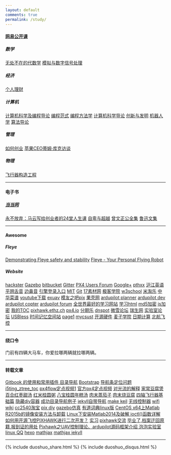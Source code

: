 ```yaml
---
layout: default
comments: true
permalink: /study/
---
```


<h4><a href="http://open.163.com/ocw/">网易公开课</a></h4>
<h5>数学</h5>
<a href="http://open.163.com/special/opencourse/latrobe.html">无处不在的代数学</a>
<a href="http://open.163.com/special/opencourse/signals.html">模拟与数字信号处理</a>
<h5>经济</h5>
<a href="http://open.163.com/special/opencourse/personalfinance.html">个人理财</a>
<h5>计算机</h5>
<a href="http://open.163.com/special/opencourse/bianchengdaolun.html">计算机科学及编程导论</a>
<a href="http://open.163.com/special/opencourse/paradigms.html">编程范式</a>
<a href="http://v.163.com/special/programming/">编程方法学</a>
<a href="http://open.163.com/special/opencourse/lectureroncomputerscience.html">计算机科学导论</a>
<a href="http://open.163.com/special/opencourse/innovation.html">创新与发明</a>
<a href="http://open.163.com/special/opencourse/robotics.html">机器人学</a>
<a href="http://open.163.com/special/opencourse/algorithms.html">算法导论</a>
<h5>管理</h5>
<a href="http://open.163.com/special/opencourse/startup.html">如何创业</a>
<a href="http://open.163.com/special/opencourse/timcookatduke.html">苹果CEO蒂姆·库克访谈</a>
<h5>物理</h5>
<a href="http://open.163.com/special/opencourse/aircraftsystem.html">飞行器构造工程</a>
<hr>

<h4>电子书</h4>
<h5><a href="http://e.dangdang.com/shelf/index.do;jsessionid">当当网</a></h5>
<a href="http://e.dangdang.com/html/reader.html?productId=1900274361&bookUid=bb.135115758900710583">永不放弃：马云写给创业者的24堂人生课</a>
<a href="http://e.dangdang.com/html/reader.html?productId=1900079766&bookUid=bb.132826620429858476">自卑与超越</a>
<a href="http://e.dangdang.com/html/reader.html?productId=1900429516&bookUid=bb.143100065393229193">曾文正公全集</a>
<a href="http://e.dangdang.com/html/reader.html?productId=1900302532&bookUid=bb.138001130838687987">鲁迅文集</a>

<hr>

<h4>Awesome</h4>
<h5>Fleye</h5>
<a href="https://www.youtube.com/watch?v=pomyipA18M8">Demonstrating Fleye safety and stability</a>
<a href="https://www.kickstarter.com/projects/gofleye/fleye-your-personal-flying-robot">Fleye - Your Personal Flying Robot</a>
<h5>Website</h5>
<a href="https://www.hackster.io/">hackster</a>
<a href="http://gazebosim.org/">Gazebo</a>
<a href="https://bitbucket.org/">bitbucket</a>
<a href="https://gitter.im/PX4/Firmware?utm_source=badge&utm_medium=badge&utm_campaign=pr-badge&utm_content=badge">Gitter</a>
<a href="https://groups.google.com/forum/#!forum/px4users">PX4 Users Forum</a>
<a href="https://plus.google.com/+PX4AutopilotProject/posts">Google+</a>
<a href="http://www.pthxx.com/">pthxx</a>
<a href="http://www.hjenglish.com/">沪江英语</a>
<a href="http://www.pthxx.com/c_video/01_pthxx/001.html">平翘舌音</a>
<a href="http://www.pthxx.com/c_video/01_pthxx/003.html">边鼻音</a>
<a href="http://www.webmasterhome.cn/seo/addurl.asp">引擎登录入口</a>
<a href="http://ocw.mit.edu/index.htm">MIT</a>
<a href="http://www.liaoxuefeng.com/wiki/0013739516305929606dd18361248578c67b8067c8c017b000">Git</a>
<a href="http://www.17sucai.com">17素材网</a>
<a href="http://www.jikexueyuan.com/">极客学院</a>
<a href="http://www.w3school.com.cn">w3school</a>
<a href="http://www.mitaole.com">米淘乐</a>
<a href="http://www.chinacaipu.com/">中华菜谱</a>
<a href="en.savefrom.net">youtube下载</a>
<a href="http://www.exuav.com">exuav</a>
<a href="http://www.moz8.com/forum.php?mod=forumdisplay&fid=324&filter=typeid&typeid=92">模友之吧pix</a>
<a href="http://www.guokr.com">果壳网</a>
<a href="http://planner.ardupilot.com/">ardupilot planner</a>
<a href="http://dev.ardupilot.com">ardupilot dev</a>
<a href="http://copter.ardupilot.com/">ardupilot copter</a>
<a href="http://ardupilot.com/forum/">ardupilot forum</a>
<a href="coursera.org">全世界最好的学习网站</a>
<a href="http://www.htmliseasy.com/">学习html</a>
<a href="http://www.nephen.com/arrange/md5.html">md5加密</a>
<a href="http://www.cnblogs.com/mofish/archive/2012/02/25/2367858.html">js加密</a>
<a href="https://github.com/ghiculescu/jekyll-table-of-contents">我的TOC</a>
<a href="https://pixhawk.ethz.ch/">pixhawk.ethz.ch</a>
<a href="http://px4.io/">px4.io</a>
<a href="http://www.fenqile.com">分期乐</a>
<a href="https://www.dnspod.cn/Login#nephen.com">dnspot</a>
<a href="http://www.waveshare.net/forum/forum-62-1.html">微雪论坛</a>
<a href="http://www.rationmcu.com">瑞生网</a>
<a href="http://www.csustemb.cn/emb/topics">实验室论坛</a>
<a href="ftp://10.50.140.5:3721/">USBless</a>
<a href=../photo>时间记忆空间站</a>
<a href=../page1>page1</a>
<a href="http://my.csust.edu.cn/index.portal">mycsust</a>
<a href="http://www.open-electronics.org/">开源硬件</a>
<a href="http://www.maiziedu.com">麦子学院</a>
<a href="http://www.beijing-time.org/riqi.htm">日期计算</a>
<a href="http://rfly.buaa.edu.cn/home/">北航飞控</a>

<hr>

<h4>绕口令</h4>
门前有四辆大马车，你爱拉哪两辆就拉哪两辆。

<hr>

<h4>转载文章</h4>
<a href="http://zhaoda.net/2015/11/09/gitbook-plugins/">Gitbook 的使用和常用插件
</a>
<a href="http://www.cnblogs.com/xdp-gacl/p/3718879.html">目录导航</a>
<a href="http://www.cnblogs.com/kissdodog/p/3929903.html">Bootstrap</a>
<a href="http://segmentfault.com/q/1010000000594211">导航条定位问题</a>
<a href="http://i5ting.github.io/i5ting_ztree_toc/">i5ting_ztree_toc</a>
<a href="http://v.ku6.com/show/LYEEwPxViToE90AZuYZGGA...html?ptag=vsogou">px4flow定点视频1</a>
<a href="http://diydrones.com/profiles/blogs/adding-optical-flow-to-the-mix">官方px4定点视频</a>
<a href="http://bbs.elecfans.com/jishu_485979_1_1.html">对光流的解释</a>
<a href="http://www.chinacaipu.com/menu/tangbaozhoushipu/115752.html">家常豆腐煲</a>
<a href="http://www.chinacaipu.com/menu/tangbaozhoushipu/114456.html">百合红枣甜汤</a>
<a href="http://www.chinacaipu.com/menu/tangbaozhoushipu/79470.html">红米桂圆粥</a>
<a href="http://www.chinacaipu.com/menu/tangbaozhoushipu/79115.html">八宝桂圆年糕汤</a>
<a href="http://www.chinacaipu.com/menu/rouleishipu/90400.html">肉末蒸茄子</a>
<a href="http://www.chinacaipu.com/menu/rouleishipu/117675.html">肉末烧豆腐</a>
<a href="http://www.guokr.com/post/452422/">四轴飞行器基础篇</a>
<a href="http://www.hsoso.com:8080/2015/html5_0515/54.html">隐藏div容器</a>
<a href="http://www.thomaszhao.cn/">成功目录导航例子</a>
<a href="http://halfelf.org/2015/jekyll-table-contents/">jekyll自带导航</a>
<a href="http://electronics.stackexchange.com/questions/12404/how-can-i-use-a-build-server-with-keil-uvision4-mdk-arm-script-a-build-use-a">make keil</a>
<a href="http://www.open-electronics.org/top-5-wireless-ways-to-communicate-with-your-controller/">无线控制器</a>
<a href="http://www.seeedstudio.com/wiki/WiFi_Serial_Transceiver_Module">wifi wiki</a>
<a href="https://item.taobao.com/item.htm?spm=a230r.1.14.65.A8zlVu&id=38116104998&ns=1&abbucket=15#detail">cc2540淘宝</a>
<a href="http://www.moz8.com/forum.php?mod=viewthread&tid=62578&extra=page%3D2%26filter%3Dtypeid%26typeid%3D92">pix diy</a>
<a href="http://diydrones.com/profiles/blogs/simulate-erle-copter-in-gazebo">gazebo仿真</a>
<a href="http://cidian.youdao.com/index-linux.html">有道词典linux版</a>
<a href="http://www.linuxidc.com/Linux/2015-11/125153.htm">CentOS x64上Matlab R2015b的镜像安装方法与卸载</a>
<a href="http://blog.csdn.net/lanbing510/article/details/41698285">Linux下安装Matlab2014及破解 </a>
<a href="http://blog.csdn.net/shanshanpt/article/details/19897897">ioctl()函数详解 </a>
<a href="http://www.zhihu.com/question/38874663">如何用开源飞控PIXHAWK进行二次开发？</a>
<a href="http://shixi.yjbys.com/shixiriji/123983.html">实习</a>
<a href="http://blog.csdn.net/qq_21842557/article/details/50799636">pixhawk交流</a>
<a href="http://www.yjbys.com/bbs/646787.html">毕业了,档案迁回原籍,报到证的用处</a>
<a href="http://blog.csdn.net/qq_21842557/article/details/50815000">Pixhawk之UAV控制理论、ardupilot源码框架介绍 </a>
<a href="http://www.moz8.com/forum.php?mod=forumdisplay&fid=277&filter=typeid&typeid=30">泡泡实验室</a>
<a href="http://www.7edown.com/edu/article/soft_57242_1.html">linux QQ</a>
<a href="https://www.zhihu.com/question/24422335">hexo</a>
<a href="http://iori.sinaapp.com/17.html/comment-page-1?replytocom=2">mathjax</a>
<a href="https://jekyllrb.com/docs/extras/#math-support">mathjax jekyll</a>

<hr>
{% include duoshuo_share.html %}
{% include duoshuo_disqus.html %}